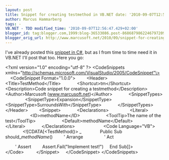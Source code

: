 ```yaml
---
layout: post
title: Snippet for creating testmethod in VB.NET date: '2010-09-07T12:53:00.000+02:00'
author: Marcus Hammarberg
tags: -
VB.NET - TDD modified_time: '2010-09-07T12:56:47.429+02:00'
blogger_id: tag:blogger.com,1999:blog-36533086.post-8686879862246797209
blogger_orig_url: http://www.marcusoft.net/2010/09/snippet-for-creating-testmethod-in.html
---
```



I've already posted this [snippet in
C#](http://www.marcusoft.net/2009/02/snippet-for-creating-testmethod-in-c.html),
but as I from time to time need it in VB.NET I'll post that too. Here
you go:

\<?xml version="1.0" encoding="utf-8" ?\>
\<CodeSnippets 
xmlns="http://schemas.microsoft.com/VisualStudio/2005/CodeSnippet"\>
    \<CodeSnippet Format="1.0.0"\>
        \<Header\>
            \<Title\>TestMethod\</Title\>
            \<Shortcut\>tm\</Shortcut\>
            \<Description\>Code snippet for creating a
testmethod\</Description\>
            \<Author\>Marcusoft (www.marcusoft.net)\</Author\>
            \<SnippetTypes\>
                \<SnippetType\>Expansion\</SnippetType\>
                \<SnippetType\>SurroundsWith\</SnippetType\>
            \</SnippetTypes\>
        \</Header\>
        \<Snippet\>
            \<Declarations\>
                \<Literal\>
                    \<ID\>methodName\</ID\>
                    \<ToolTip\>The name of the test\</ToolTip\>
                    \<Default\>methodName\</Default\>
                \</Literal\>
            \</Declarations\>          
            \<Code Language="VB"\>
              \<!\[CDATA\[\<TestMethod()\> \_
              Public Sub should\_$methodName$()
        ' Arrange
       
        ' Act

        ' Assert
        Assert.Fail("Implement test!")
    End Sub\]\]\>
            \</Code\> 
        \</Snippet\>
    \</CodeSnippet\>
\</CodeSnippets\>
